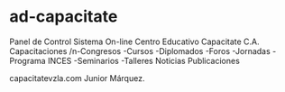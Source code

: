 # ad-capacitate
Panel de Control Sistema On-line Centro Educativo Capacitate C.A.
Capacitaciones
/n-Congresos
-Cursos
-Diplomados
-Foros
-Jornadas
-Programa INCES
-Seminarios
-Talleres
Noticias
Publicaciones

 capacitatevzla.com
Junior Márquez.
